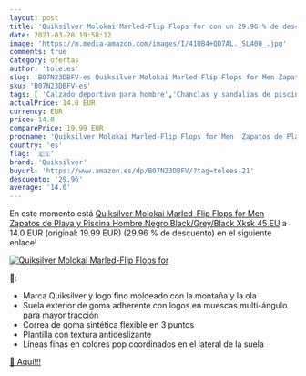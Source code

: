 ```yaml
---
layout: post
title: 'Quiksilver Molokai Marled-Flip Flops for con un 29.96 % de descuento'
date: 2021-03-28 19:58:12
image: 'https://m.media-amazon.com/images/I/41UB4+QD7AL._SL400_.jpg'
comments: true
category: ofertas
author: 'tole.es'
slug: 'B07N23DBFV-es Quiksilver Molokai Marled-Flip Flops for Men Zapatos de...'
sku: 'B07N23DBFV-es'
tags: [ 'Calzado deportivo para hombre','Chanclas y sandalias de piscina para hombre','Zapatillas y calzado deportivo para hombre','Zapatos','Zapatos para hombre','Zapatos y complementos','quiksilver','zapatos', ]
actualPrice: 14.0 EUR
currency: EUR
price: 14.0
comparePrice: 19.99 EUR
prodname: 'Quiksilver Molokai Marled-Flip Flops for Men  Zapatos de Playa y Piscina Hombre  Negro  Black/Grey/Black Xksk   45 EU'
country: 'es'
flag: '🇪🇸'
brand: 'Quiksilver'
buyurl: 'https://www.amazon.es/dp/B07N23DBFV/?tag=tolees-21'
descuento: '29.96'
average: '14.0'
---
```


En este momento está [Quiksilver Molokai Marled-Flip Flops for Men  Zapatos de Playa y Piscina Hombre  Negro  Black/Grey/Black Xksk   45 EU](https://www.amazon.es/dp/B07N23DBFV/?tag=tolees-21) a 14.0 EUR (original: 19.99 EUR) (29.96 %  de descuento) en el siguiente enlace!

[![Quiksilver Molokai Marled-Flip Flops for](https://m.media-amazon.com/images/I/41UB4+QD7AL._SL400_.jpg)](https://www.amazon.es/dp/B07N23DBFV/?tag=tolees-21)

🔎:

- Marca Quiksilver y logo fino moldeado con la montaña y la ola
- Suela exterior de goma adherente con logos en muescas multi-ángulo para mayor tracción
- Correa de goma sintética flexible en 3 puntos
- Plantilla con textura antideslizante
- Líneas finas en colores pop coordinados en el lateral de la suela

[🛒 Aquí!!!](https://www.amazon.es/dp/B07N23DBFV/?tag=tolees-21)
